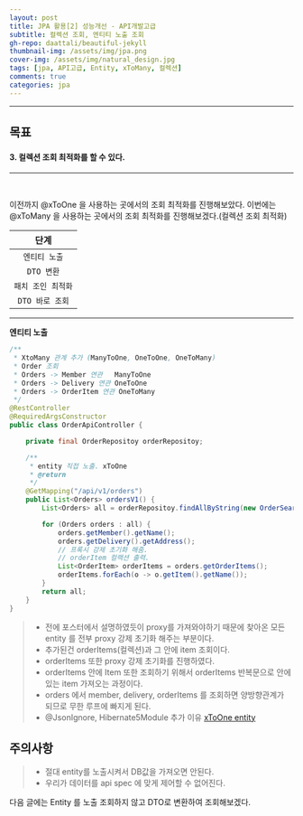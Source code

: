 ```yaml
---
layout: post
title: JPA 활용[2] 성능개선 - API개발고급
subtitle: 컬렉션 조회, 엔티티 노출 조회
gh-repo: daattali/beautiful-jekyll
thumbnail-img: /assets/img/jpa.png
cover-img: /assets/img/natural_design.jpg
tags: [jpa, API고급, Entity, xToMany, 컬렉션]
comments: true
categories: jpa
---
```


___
## 목표

#### 3. 컬렉션 조회 최적화를 할 수 있다.
___

<br/>

이전까지 @xToOne 을 사용하는 곳에서의 조회 최적화를 진행해보았다. 이번에는 @xToMany 을 사용하는 곳에서의 조회 최적화를 진행해보겠다.(컬렉션 조회 최적화)

| 단계 |
|:---:|
| `엔티티 노출` |
| `DTO 변환` |
| `패치 조인 최적화` |
| `DTO 바로 조회` |

___

__엔티티 노출__

~~~java
/**
 * XtoMany 관계 추가 (ManyToOne, OneToOne, OneToMany)
 * Order 조회
 * Orders -> Member 연관   ManyToOne
 * Orders -> Delivery 연관 OneToOne
 * Orders -> OrderItem 연관 OneToMany
 */
@RestController
@RequiredArgsConstructor
public class OrderApiController {

    private final OrderRepositoy orderRepositoy;

    /**
     * entity 직접 노출. xToOne
     * @return
     */
    @GetMapping("/api/v1/orders")
    public List<Orders> ordersV1() {
        List<Orders> all = orderRepositoy.findAllByString(new OrderSearch());

        for (Orders orders : all) {
            orders.getMember().getName();
            orders.getDelivery().getAddress();
            // 프록시 강제 초기화 해줌.
            // orderItem 컬랙션 출력.
            List<OrderItem> orderItems = orders.getOrderItems();
            orderItems.forEach(o -> o.getItem().getName());
        }
        return all;
    }
}
~~~

> - 전에 포스터에서 설명하였듯이 proxy를 가져와야하기 때문에 찾아온 모든 entity 를 전부 proxy 강제 초기화 해주는 부분이다.
> - 추가된건 orderItems(컬렉션)과 그 안에 item 조회이다.
> - orderItems 또한 proxy 강제 초기화를 진행하였다.
> - orderItems 안에 Item 또한 조회하기 위해서 orderItems 반복문으로 안에있는 item 가져오는 과정이다.
> - orders 에서 member, delivery, orderItems 를 조회하면 양방향관계가 되므로 무한 루프에 빠지게 된다.
> - @JsonIgnore, Hibernate5Module 추가 이유 [xToOne entity](https://sangoun94.github.io/2021-05-03-jpa-%ED%99%9C%EC%9A%A92-2-API%EA%B0%9C%EB%B0%9C%EA%B3%A0%EA%B8%892-%EC%97%94%ED%8B%B0%ED%8B%B0-%EB%85%B8%EC%B6%9C-%EC%A1%B0%ED%9A%8C/)

## 주의사항

> - 절대 entity를 노출시켜서 DB값을 가져오면 안된다.
> - 우리가 데이터를 api spec 에 맞게 제어할 수 없어진다.

다음 글에는 Entity 를 노출 조회하지 않고 DTO로 변환하여 조회해보겠다. 